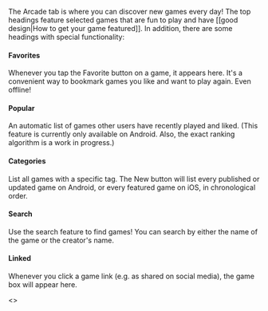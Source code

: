 The Arcade tab is where you can discover new games every day! The top headings feature selected games that are fun to play and have [[good design|How to get your game featured]]. In addition, there are some headings with special functionality:

#### Favorites
Whenever you tap the Favorite button on a game, it appears here. It's a convenient way to bookmark games you like and want to play again. Even offline!

#### Popular
An automatic list of games other users have recently played and liked. (This feature is currently only available on Android. Also, the exact ranking algorithm is a work in progress.)

#### Categories
List all games with a specific tag. The New button will list every published or updated game on Android, or every featured game on iOS, in chronological order.

#### Search
Use the search feature to find games! You can search by either the name of the game or the creator's name.

#### Linked
Whenever you click a game link (e.g. as shared on social media), the game box will appear here.

<a id="games"/>
<<Navigation("Games", "Games")>>